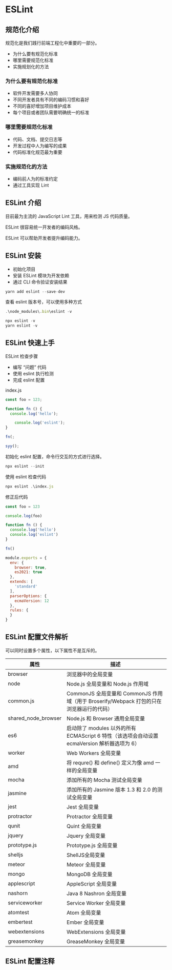 # ESLint

## 规范化介绍

规范化是我们践行前端工程化中重要的一部分。

* 为什么要有规范化标准
* 哪里需要规范化标准
* 实施规划化的方法

### 为什么要有规范化标准

* 软件开发需要多人协同
* 不同开发者具有不同的编码习惯和喜好
* 不同的喜好增加项目维护成本
* 每个项目或者团队需要明确统一的标准

### 哪里需要规范化标准

* 代码、文档、提交日志等
* 开发过程中人为编写的成果
* 代码标准化规范最为重要

### 实施规范化的方法

* 编码前人为的标准约定
* 通过工具实现 Lint

## ESLint 介绍

目前最为主流的 JavaScript Lint 工具，用来检测 JS 代码质量。

ESLint 很容易统一开发者的编码风格。

ESLint 可以帮助开发者提升编码能力。

## ESLint 安装

* 初始化项目
* 安装 ESLint 模块为开发依赖
* 通过 CLI 命令验证安装结果

```js
yarn add eslint --save-dev
```

查看 eslint 版本号，可以使用多种方式

```js
.\node_modules\.bin\eslint -v

npx eslint -v
yarn eslint -v
```

## ESLint 快速上手

ESLint 检查步骤

* 编写 “问题” 代码
* 使用 eslint 执行检测
* 完成 eslint 配置

index.js

```js
const foo = 123;

function fn () {
  console.log('hello');

    console.log('eslint');
}

fn(;

syy();
```

初始化 eslint 配置，命令行交互的方式进行选择。

```js
npx eslint --init
```

使用 eslint 检查代码

```js
npx eslint .\index.js
```

修正后代码

```js
const foo = 123

console.log(foo)

function fn () {
  console.log('hello')
  console.log('eslint')
}

fn()

```

```js
module.exports = {
  env: {
    browser: true,
    es2021: true
  },
  extends: [
    'standard'
  ],
  parserOptions: {
    ecmaVersion: 12
  },
  rules: {
  }
}

```

## ESLint 配置文件解析

可以同时设置多个属性，以下属性不是互斥的。

| 属性                | 描述                                                         |
| ------------------- | ------------------------------------------------------------ |
| browser             | 浏览器中的全局变量                                           |
| node                | Node.js 全局变量和 Node.js 作用域                            |
| common.js           | CommonJS 全局变量和 CommonJS 作用域（用于 Broserify/Webpack 打包的只在浏览器运行的代码） |
| shared_node_browser | Node.js 和 Browser 通用全局变量                              |
| es6                 | 启动除了 modules 以外的所有 ECMAScript 6 特性（该选项会自动设置 ecmaVersion 解析器选项为 6） |
| worker              | Web Workers 全局变量                                         |
| amd                 | 将 requre() 和 define() 定义为像 amd 一样的全局变量          |
| mocha               | 添加所有的 Mocha 测试全局变量                                |
| jasmine             | 添加所有的 Jasmine 版本 1.3 和 2.0 的测试全局变量            |
| jest                | Jest 全局变量                                                |
| protractor          | Protractor 全局变量                                          |
| qunit               | Quint 全局变量                                               |
| jquery              | Jquery 全局变量                                              |
| prototype.js        | Prototype.js 全局变量                                        |
| shelljs             | ShellJS全局变量                                              |
| meteor              | Meteor 全局变量                                              |
| mongo               | MongoDB 全局变量                                             |
| applescript         | AppleScript 全局变量                                         |
| nashorn             | Java 8 Nashron 全局变量                                      |
| serviceworker       | Service Worker 全局变量                                      |
| atomtest            | Atom 全局变量                                                |
| embertest           | Ember 全局变量                                               |
| webextensions       | WebExtensions 全局变量                                       |
| greasemonkey        | GreaseMonkey 全局变量                                        |

## ESLint 配置注释


